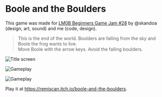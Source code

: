 # Boole and the Boulders

This game was made for [LM0B Beginners Game Jam #28](https://itch.io/jam/lm0b-beginners-game-jam-28) by @skandoa (design, art, sound) and me (code, design).

> This is the end of the world. Boulders are falling from the sky and Boole the frog wants to live.  
> Move Boole with the arrow keys. Avoid the falling boulders.

![Title screen](https://img.itch.zone/aW1hZ2UvMTA0ODM1OS82MDA4MzM0LnBuZw==/original/fEOWq8.png)

![Gameplay](https://img.itch.zone/aW1hZ2UvMTA0ODM1OS82MDA4MzM1LnBuZw==/original/JJTJRG.png)

![Gameplay](https://img.itch.zone/aW1hZ2UvMTA0ODM1OS82MDA4MzM2LnBuZw==/original/U1qah%2B.png)

Play it at <https://remiscan.itch.io/boole-and-the-boulders>.
